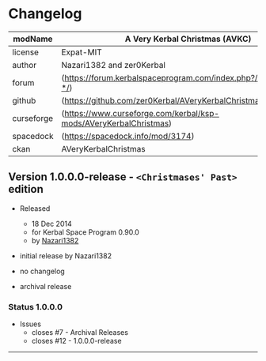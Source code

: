 # Changelog  
  
| modName    | A Very Kerbal Christmas (AVKC)                                    |
| ---------- | ----------------------------------------------------------------- |
| license    | Expat-MIT                                                         |
| author     | Nazari1382 and zer0Kerbal                                         |
| forum      | (https://forum.kerbalspaceprogram.com/index.php?/topic/211089-*/) |
| github     | (https://github.com/zer0Kerbal/AVeryKerbalChristmas)              |
| curseforge | (https://www.curseforge.com/kerbal/ksp-mods/AVeryKerbalChristmas) |
| spacedock  | (https://spacedock.info/mod/3174)                                 |
| ckan       | AVeryKerbalChristmas                                              |

## Version 1.0.0.0-release - `<Christmases' Past>` edition

* Released
  * 18 Dec 2014
  * for Kerbal Space Program 0.90.0
  * by [Nazari1382](https://forum.kerbalspaceprogram.com/index.php?/profile/62013-*/)

* initial release by Nazari1382
* no changelog
* archival release

### Status 1.0.0.0

* Issues
  * closes #7 - Archival Releases
  * closes #12 - 1.0.0.0-release

---
